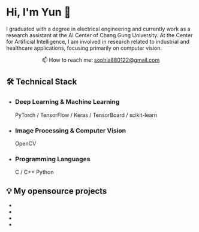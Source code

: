 # Hi, I'm Yun 👋
I graduated with a degree in electrical engineering and currently work as a research assistant at the AI ​​Center of Chang Gung  University.
At the Center for Artificial Intelligence, I am involved in research related to industrial and healthcare applications, focusing primarily on computer vision.


<p align='center'>
   📫 How to reach me: <a href='mailto:sophia880122@gmail.com'>sophia880122@gmail.com</a>
</p>



## 🛠 Technical Stack
*   ### Deep Learning & Machine Learning
    
    PyTorch / TensorFlow / Keras / TensorBoard / scikit-learn

*   ### Image Processing & Computer Vision
    OpenCV

* ### Programming Languages
    C / C++
    Python

## 💡 My opensource projects

*   
*   
*   
*   




